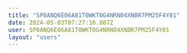 ```yaml
---
title: "SP0ANQ6E06A81T0WKT0G4NRN04XNBR7PM25F4Y01"
date: 2024-05-03T07:27:16.807Z
user: SP0ANQ6E06A81T0WKT0G4NRN04XNBR7PM25F4Y01
layout: "users"
---
```

    